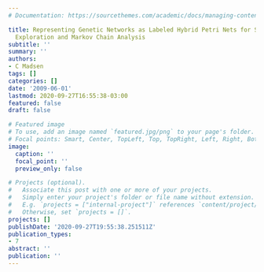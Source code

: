 ```yaml
---
# Documentation: https://sourcethemes.com/academic/docs/managing-content/

title: Representing Genetic Networks as Labeled Hybrid Petri Nets for State Space
  Exploration and Markov Chain Analysis
subtitle: ''
summary: ''
authors:
- C Madsen
tags: []
categories: []
date: '2009-06-01'
lastmod: 2020-09-27T16:55:38-03:00
featured: false
draft: false

# Featured image
# To use, add an image named `featured.jpg/png` to your page's folder.
# Focal points: Smart, Center, TopLeft, Top, TopRight, Left, Right, BottomLeft, Bottom, BottomRight.
image:
  caption: ''
  focal_point: ''
  preview_only: false

# Projects (optional).
#   Associate this post with one or more of your projects.
#   Simply enter your project's folder or file name without extension.
#   E.g. `projects = ["internal-project"]` references `content/project/deep-learning/index.md`.
#   Otherwise, set `projects = []`.
projects: []
publishDate: '2020-09-27T19:55:38.251511Z'
publication_types:
- 7
abstract: ''
publication: ''
---
```

